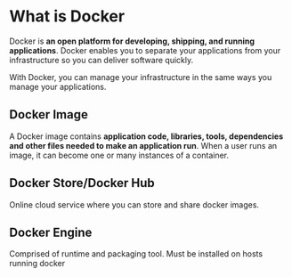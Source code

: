 # What is Docker

Docker is **an open platform for developing, shipping, and running applications**. Docker enables you to separate your applications from your infrastructure so you can deliver software quickly. 

With Docker, you can manage your infrastructure in the same ways you manage your applications.

## Docker Image

A Docker image contains **application code, libraries, tools, dependencies and other files needed to make an application run**. When a user runs an image, it can become one or many instances of a container.

## **Docker Store/Docker Hub**

Online cloud service where you can store and share docker images.

## **Docker Engine**

Comprised of runtime and packaging tool. Must be installed on hosts running docker  


